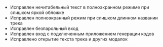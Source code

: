 - Исправлен нечитабельный текст в полноэкранном режиме при слишком яркой обложке
- Исправлен полноэкранный режим при слишком длинном названии трека
- Исправлен безпарольный вход
- Исправлен вход с подключенным приложением генерации кодов
- Исправлено открытие текста трека и других модалок
